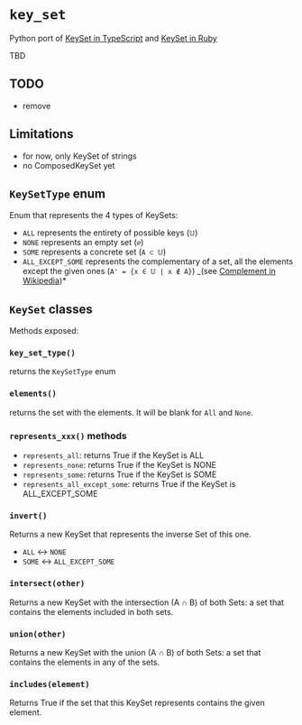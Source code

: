 # `key_set`

Python port of [KeySet in TypeScript](https://github.com/eturino/ts-key-set) and [KeySet in Ruby](https://github.com/eturino/ruby_key_set)

TBD

## TODO

- remove

## Limitations

- for now, only KeySet of strings
- no ComposedKeySet yet

## `KeySetType` enum

Enum that represents the 4 types of KeySets:

- `ALL` represents the entirety of possible keys (`𝕌`)
- `NONE` represents an empty set (`∅`)
- `SOME` represents a concrete set (`A ⊂ 𝕌`)
- `ALL_EXCEPT_SOME` represents the complementary of a set, all the elements except the given ones (`A' = {x ∈ 𝕌 | x ∉ A}`) _(see [Complement in Wikipedia](https://en.wikipedia.org/wiki/Complement_set_theory))*

## `KeySet` classes

Methods exposed:

### `key_set_type()`

returns the `KeySetType` enum

### `elements()`

returns the set with the elements. It will be blank for `All` and `None`.

### `represents_xxx()` methods

- `represents_all`: returns True if the KeySet is ALL
- `represents_none`: returns True if the KeySet is NONE
- `represents_some`: returns True if the KeySet is SOME
- `represents_all_except_some`: returns True if the KeySet is ALL_EXCEPT_SOME

### `invert()`

Returns a new KeySet that represents the inverse Set of this one.

- `ALL` <-> `NONE`
- `SOME` <-> `ALL_EXCEPT_SOME`

### `intersect(other)`

Returns a new KeySet with the intersection (A ∩ B) of both Sets: a set that contains the elements included in both sets.

### `union(other)`

Returns a new KeySet with the union (A ∩ B) of both Sets: a set that contains the elements in any of the sets.

### `includes(element)`

Returns True if the set that this KeySet represents contains the given element.
